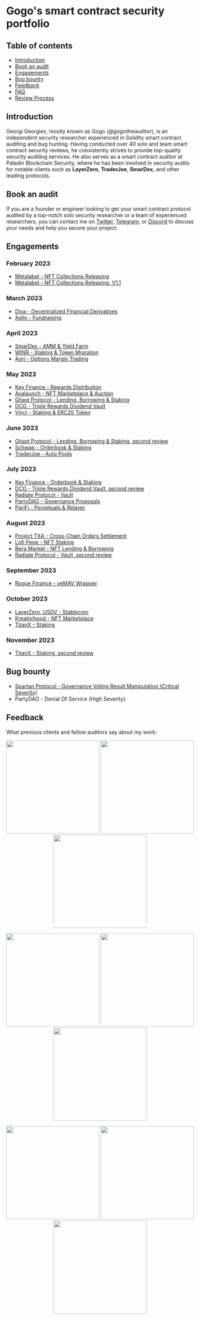 # Gogo's smart contract security portfolio

## Table of contents

 - [Introduction](#introduction)
 - [Book an audit](#book-an-audit)
 - [Engagements](#engagements)
 - [Bug bounty](#bug-bounty)
 - [Feedback](#feedback)
 - [FAQ](./FAQ.md)
 - [Review Process](./Security-Review-Process.md)

## Introduction

Georgi Georgiev, mostly known as Gogo (*@gogotheauditor*), is an independent security researcher experienced in Solidity smart contract auditing and bug hunting. Having conducted over 40 solo and team smart contract security reviews, he consistently strives to provide top-quality security auditing services. He also serves as a smart contract auditor at Paladin Blockchain Security, where he has been involved in security audits for notable clients such as **LayerZero**, **TraderJoe**, **SmarDex**, and other leading protocols.

## Book an audit

If you are a founder or engineer looking to get your smart contract protocol audited by a top-notch solo security researcher or a team of experienced researchers, you can contact me on [Twitter](https://twitter.com/gogotheauditor), [Telegram](https://t.me/gogotheauditor), or [Discord](https://discordapp.com/users/451149166782185483) to discuss your needs and help you secure your project.

## Engagements

### February 2023

- [Metalabel - NFT Collections Releasing](./reports/Metalabel-Solo-Security-Review.md)
- [Metalabel - NFT Collections Releasing, V1.1](./reports/Metalabel-Solo-Security-Review-2.md)

### March 2023

- [Diva - Decentralized Financial Derivatives](./reports/Diva-GuardianAudits-Security-Review.md)
- [Aelin - Fundraising](./reports/Aelin-Sub7-Security-Review.pdf)

### April 2023

- [SmarDex - AMM & Yield Farm](./reports/SmarDex-Paladin-Security-Review.pdf)
- [WINR - Staking & Token Migration](./reports/WINR-Paladin-Security-Review.pdf)
- [Aori - Options Margin Trading](./reports/Aori-Solo-Security-Review.pdf)

### May 2023

- [Key Finance - Rewards Distribution](./reports/Key-Finance-Solo-Security-Review.pdf)
- [Avalaunch - NFT Marketplace & Auction](./reports/Avalaunch-Paladin-Security-Review.pdf)
- [Ghast Protocol - Lending, Borrowing & Staking](./reports/Ghast-Paladin-Security-Review.pdf)
- [DCG - Triple Rewards Dividend Vault](./reports/DCG-Paladin-Security-Review.pdf)
- [Vinci - Staking & ERC20 Token](./reports/Vinci-Solo-Security-Review.pdf)

### June 2023

- [Ghast Protocol - Lending, Borrowing & Staking, second review](./reports/Ghast-Paladin-Security-Review.pdf)
- [Schwap - Orderbook & Staking](./reports/Schwap-Duo-Security-Review.pdf)
- [TraderJoe - Auto Pools](./reports/TraderJoe-Paladin-Security-Review.pdf)

### July 2023

- [Key Finance - Orderbook & Staking](./reports/Key-Finance-Solo-Security-Review-2.pdf)
- [DCG - Triple Rewards Dividend Vault, second review](./reports/DCG-Paladin-Security-Review.pdf)
- [Radiate Protocol - Vault](./reports/Radiate-Paladin-Security-Review.pdf)
- [PartyDAO - Governance Proposals](./reports/PartyDAO-Solo-Security-Review.pdf)
- [PariFi - Perpetuals & Relayer](./reports/PariFi-GuardianAudits-Security-Review.md)

### August 2023

- [Project TXA - Cross-Chain Orders Settlement](./reports/Project-TXA-Duo-Security-Review.pdf)
- [Lofi Pepe - NFT Staking](./reports/Lo-FI-Pepe-Solo-Security-Review.pdf)
- [Bera Market - NFT Lending & Borrowing](./reports/NTLC-Solo-Security-Review.pdf)
- [Radiate Protocol - Vault, second review](./reports/Radiate-Paladin-Security-Review.pdf)

### September 2023

- [Rogue Finance - veMAV Wrapper](./reports/Rogue-Finance-Solo-Security-Review.pdf)

### October 2023

- [LayerZero, USDV - Stablecoin](./reports/LayerZero-USDV-Paladin-Security-Review.pdf)
- [Kreatorhood - NFT Marketplace](./reports/Kreatorhood-Solo-Security-Review.pdf)
- [TitanX - Staking](./reports/TitanX-Solo-Security-Review.pdf)

### November 2023

- [TitanX - Staking, second review](./reports/TitanX-Solo-Security-Review-2.pdf)

## Bug bounty

- [Spartan Protocol - Governance Voting Result Manipulation (Critical Severity)](./reports/Spartan-Immunefi-Bug-Report.md)
- PartyDAO - Denial Of Service (High Severity)

## Feedback

What previous clients and fellow auditors say about my work:

<p align="center">
  <img src="https://github.com/gogotheauditor/audits/assets/94860638/7c3372a5-dd97-44c9-bc3b-cdc223482b0c" width="250"/>
  <img src="https://github.com/gogotheauditor/audits/assets/94860638/d700d0c5-fe40-4d45-8de7-002950d0266a" width="250"/>
  <img src="https://github.com/gogotheauditor/audits/assets/94860638/6bcc735c-a428-41d7-8139-1c45fa646c95" width="250"/>
</p>

<p align="center">
  <img src="https://github.com/gogotheauditor/audits/assets/94860638/6a9d0980-39b7-460e-b2db-85e9cf46d4d2" width="250"/>
  <img src="https://github.com/gogotheauditor/audits/assets/94860638/ef140e31-1074-4fd4-8eb6-acb0187fedbf" width="250"/>
  <img src="https://github.com/gogotheauditor/audits/assets/94860638/177a1222-561d-461f-9afb-961623094013" width="250"/>
</p>

<p align="center">
  <img src="https://github.com/gogotheauditor/audits/assets/94860638/6f2b3fd5-a83b-4414-ae06-63bb342a18b9" width="250"/>
  <img src="https://github.com/gogotheauditor/audits/assets/94860638/ddf43f85-9331-4d45-bd3d-087a7822ccaf" width="250"/>
  <img src="https://github.com/gogotheauditor/audits/assets/94860638/f4a1f178-bd32-4a46-9715-70c957c663b6" width="250"/>
</p>
